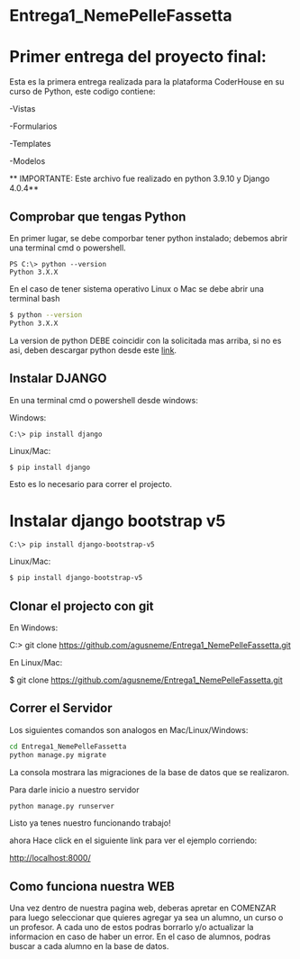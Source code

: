 # Entrega1_NemePelleFassetta
# Primer entrega del proyecto final:

Esta es la primera entrega realizada para la plataforma CoderHouse en su curso de Python, este codigo contiene:

-Vistas

-Formularios

-Templates

-Modelos

** IMPORTANTE: Este archivo fue realizado en python 3.9.10 y Django 4.0.4**

## Comprobar que tengas Python

En primer lugar, se debe comporbar tener python instalado; debemos abrir una terminal cmd o powershell.

```PS
PS C:\> python --version
Python 3.X.X 
```
En el caso de tener sistema operativo Linux o Mac se debe abrir una terminal bash

```bash
$ python --version
Python 3.X.X 
```

La version de python DEBE coincidir con la solicitada mas arriba, si no es asi, deben descargar python desde este [link](https://www.python.org/downloads/).

## Instalar DJANGO

En una terminal cmd o powershell desde windows:

Windows: 

```PS
C:\> pip install django
```

Linux/Mac:

```bash
$ pip install django
```

Esto es lo necesario para correr el projecto.

# Instalar django bootstrap v5

```PS
C:\> pip install django-bootstrap-v5
```

Linux/Mac:

```bash
$ pip install django-bootstrap-v5
```
## Clonar el projecto con git

En Windows: 

C:\> git clone https://github.com/agusneme/Entrega1_NemePelleFassetta.git

En Linux/Mac:

$ git clone https://github.com/agusneme/Entrega1_NemePelleFassetta.git

## Correr el Servidor

Los siguientes comandos son analogos en Mac/Linux/Windows:

```bash
cd Entrega1_NemePelleFassetta
python manage.py migrate
```
La consola mostrara las migraciones de la base de datos que se realizaron.

Para darle inicio a nuestro servidor

```bash
python manage.py runserver
```
Listo ya tenes nuestro funcionando trabajo!

ahora Hace click en el siguiente link para ver el ejemplo corriendo: 

[http://localhost:8000/](http://localhost:8000/)

## Como funciona nuestra WEB

Una vez dentro de nuestra pagina web, deberas apretar en COMENZAR para luego seleccionar que quieres agregar ya sea un alumno, un curso o un profesor. 
A cada uno de estos podras borrarlo y/o actualizar la informacion en caso de haber un error. En el caso de alumnos, podras buscar a cada alumno en la base de datos.

